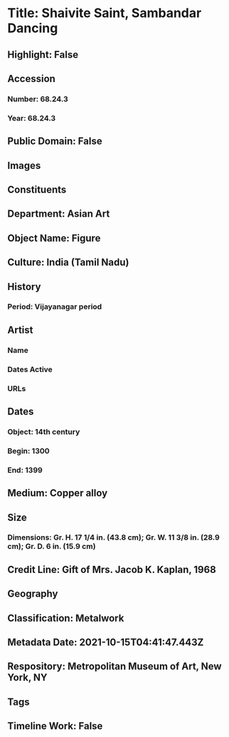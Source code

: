 # Title: Shaivite Saint, Sambandar Dancing
## Highlight: False
## Accession
### Number: 68.24.3
### Year: 68.24.3
## Public Domain: False
## Images
## Constituents
## Department: Asian Art
## Object Name: Figure
## Culture: India (Tamil Nadu)
## History
### Period: Vijayanagar period
## Artist
### Name
### Dates Active
### URLs
## Dates
### Object: 14th century
### Begin: 1300
### End: 1399
## Medium: Copper alloy
## Size
### Dimensions: Gr. H. 17 1/4 in. (43.8 cm); Gr. W. 11 3/8 in. (28.9 cm); Gr. D. 6 in. (15.9 cm)
## Credit Line: Gift of Mrs. Jacob K. Kaplan, 1968
## Geography
## Classification: Metalwork
## Metadata Date: 2021-10-15T04:41:47.443Z
## Respository: Metropolitan Museum of Art, New York, NY
## Tags
## Timeline Work: False